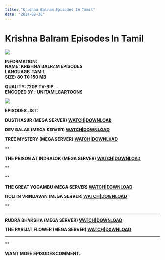 ```yaml
---
title: "Krishna Balram Episodes In Tamil"
date: "2020-09-30"
---
```


# Krishna Balram Episodes In Tamil

[![](https://1.bp.blogspot.com/-Ea3ZFGdafEU/X1mq2UOs99I/AAAAAAAAC0c/ySDUOkefsY4pltMqe9o7thJlOInXL5mnACLcBGAsYHQ/w400-h225/Krishna{c48f4630022c0d57354920639953d21a0626fbbe35cb91b826b45669a52e752e}2BAnd{c48f4630022c0d57354920639953d21a0626fbbe35cb91b826b45669a52e752e}2BBalram.jpg)](https://1.bp.blogspot.com/-Ea3ZFGdafEU/X1mq2UOs99I/AAAAAAAAC0c/ySDUOkefsY4pltMqe9o7thJlOInXL5mnACLcBGAsYHQ/s1170/Krishna{c48f4630022c0d57354920639953d21a0626fbbe35cb91b826b45669a52e752e}2BAnd{c48f4630022c0d57354920639953d21a0626fbbe35cb91b826b45669a52e752e}2BBalram.jpg)

**INFORMATION:  
NAME: KRISHNA BALRAM EPISODES  
LANGUAGE: TAMIL  
SIZE: 80 TO 150 MB**

**QUALITY: 720P TV-RIP  
ENCODED BY :** **UNITAMILCARTOONS**

[![](https://1.bp.blogspot.com/-SdgD3CGG9Tc/X1mrDkvVSJI/AAAAAAAAC0g/rgh1yKMVHHwwR4OsUBIpb1uNIeHFY3blACLcBGAsYHQ/w285-h400/krishna{c48f4630022c0d57354920639953d21a0626fbbe35cb91b826b45669a52e752e}2BAnd{c48f4630022c0d57354920639953d21a0626fbbe35cb91b826b45669a52e752e}2BBalram{c48f4630022c0d57354920639953d21a0626fbbe35cb91b826b45669a52e752e}2BIMG.jpg)](https://1.bp.blogspot.com/-SdgD3CGG9Tc/X1mrDkvVSJI/AAAAAAAAC0g/rgh1yKMVHHwwR4OsUBIpb1uNIeHFY3blACLcBGAsYHQ/s597/krishna{c48f4630022c0d57354920639953d21a0626fbbe35cb91b826b45669a52e752e}2BAnd{c48f4630022c0d57354920639953d21a0626fbbe35cb91b826b45669a52e752e}2BBalram{c48f4630022c0d57354920639953d21a0626fbbe35cb91b826b45669a52e752e}2BIMG.jpg)

**EPISODES LIST:**

**DUSTHASUR (MEGA SERVER) [WATCH|DOWNLOAD](https://mega.nz/file/QUo1iSSI#Jlg6SrD3hRwIH46epyN_bObCvQeKBM25Y8MenLKM1Ow)**

**DEV BALAK (MEGA SERVER) [WATCH|DOWNLOAD](https://mega.nz/file/RUYTkAIZ#D4nDluzcEe3ggVCa0jnIbg0W5KpxElGQp87CwssyHBI)**

****TREE MYSTERY (MEGA SERVER) [WATCH|DOWNLOAD](https://mega.nz/file/pcJlWaKC#mOMkzDTZ1OWAFI64xv6huCyFM5RdbJd3eeWvxwx9fks)****

**

****THE PRISON AT INDRALOK (MEGA SERVER) [WATCH|DOWNLOAD](https://mega.nz/file/pVJSGLzb#7qnO2MRT_36BXk5Qo2fn8LFLk4TyRH7fENUN6YUVAak)****

  


**

**

****THE GREAT YOGAMBU (MEGA SERVER) [WATCH|DOWNLOAD](https://mega.nz/file/sAZmzbbC#UNkQ2F4hl04ao3n3GEHDRFrWbpxpuclooj_yEDypPYM)****

******HOLI IN VRINDAVAN (MEGA SERVER) [WATCH|DOWNLOAD](https://mega.nz/file/UV5yUJLB#4lYpn4IcNzYurHwoSy3fb-ZL_knz4SdRpg2lXGqPy6k)******

**

********

******RUDRA BHAKSHA (MEGA SERVER) [WATCH|DOWNLOAD](https://mega.nz/file/BcxgRbhC#WGHTMvzF1a-3JJsXc7uMxQeEIbbpYG_2lhAjfBhLoEY)******

  

****THE PARIJAT FLOWER (MEGA SERVER) [WATCH|DOWNLOAD](https://mega.nz/file/AdxCBBTB#poDXJCu-giOmvqO92Z39yS-Dd4Q087zaA1fUQVs1CQA)****



******

**

**WANT MORE EPISODES COMMENT…**
